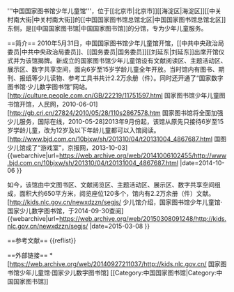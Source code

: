 '''中国国家图书馆少年儿童馆'''，位于[[北京市|北京市]][[海淀区|海淀区]][[中关村南大街|中关村南大街]]的[[中国国家图书馆总馆北区|中国国家图书馆总馆北区]]东侧，是[[中国国家图书馆|中国国家图书馆]]的分馆，专为少年儿童服务。

==简介==
2010年5月31日，中国国家图书馆少年儿童馆开馆，[[中共中央政治局委员|中共中央政治局委员]]、[[国务委员|国务委员]][[刘延东|刘延东]]出席开馆仪式并为该馆揭牌。新成立的国家图书馆少年儿童馆设有文献阅读区、主题活动区、展示区、数字共享空间，面向6岁至15岁学龄儿童全年开放。当时馆内有图书、期刊、报纸等少儿读物、参考工具书共计2.2万余册（件）。同时还开通了“国家数字图书馆·少儿数字图书馆”网站。<ref name=rmw>[http://culture.people.com.cn/GB/22219/11751597.html 国家图书馆少年儿童图书馆开馆，人民网，2010-06-01]</ref><ref>[http://gb.cri.cn/27824/2010/05/28/110s2867578.htm 国家图书馆将全面加强少儿服务，国际在线，2010-05-28]</ref>2013年9月份起，该馆从原先只接待6岁至15岁学龄儿童，改为12岁及以下年龄儿童都可以入馆阅读。<ref>[http://www.bjd.com.cn/10bjxw/sh/201310/04/t20131004_4867687.html 国图少儿馆成了“游戏室”，京报网，2013-10-03] {{webarchive|url=https://web.archive.org/web/20141006102455/http://www.bjd.com.cn/10bjxw/sh/201310/04/t20131004_4867687.html |date=2014-10-06 }}</ref>

如今，该馆由中文图书区、文献阅览区、主题活动区、展示区、数字共享空间组成，面积大约650平方米，阅览座位120多个，馆内有2.2万余册（件）文献。<ref>[http://kids.nlc.gov.cn/newxdzzn/segjs/ 少儿馆介绍，国家图书馆少年儿童馆·国家少儿数字图书馆，于2014-09-30查阅] {{webarchive|url=https://web.archive.org/web/20150308091248/http://kids.nlc.gov.cn/newxdzzn/segjs/ |date=2015-03-08 }}</ref>

==参考文献==
{{reflist}}

==外部链接==
*[https://web.archive.org/web/20140927211037/http://kids.nlc.gov.cn/ 国家图书馆少年儿童馆·国家少儿数字图书馆]
[[Category:中国国家图书馆|Category:中国国家图书馆]]